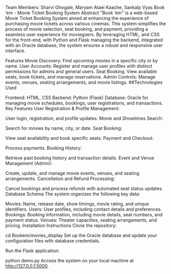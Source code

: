 Team Members: Sharvi Ghogale, Maryam Ataei Kaache, Sankalp Vyas
Book ‘em - Movie Ticket Booking System
Abstract
"Book ‘em" is a web-based Movie Ticket Booking System aimed at enhancing the experience of purchasing movie tickets across various cinemas. This system simplifies the process of movie selection, seat booking, and payment, providing a seamless user experience for moviegoers. By leveraging HTML, and CSS for the front-end, with Python and Flask managing the backend, integrated with an Oracle database, the system ensures a robust and responsive user interface.

Features
Movie Discovery: Find upcoming movies in a specific city or by name.
User Accounts: Register and manage user profiles with distinct permissions for admins and general users.
Seat Booking: View available seats, book tickets, and manage reservations.
Admin Controls: Manage events, venues, seating arrangements, and movie listings.
##Technologies Used

Frontend: HTML, CSS
Backend: Python (Flask)
Database: Oracle for managing movie schedules, bookings, user registrations, and transactions.
Key Features
User Registration & Profile Management:

User login, registration, and profile updates.
Movie and Showtimes Search:

Search for movies by name, city, or date.
Seat Booking:

View seat availability and book specific seats.
Payment and Checkout:

Process payments.
Booking History:

Retrieve past booking history and transaction details.
Event and Venue Management (Admin):

Create, update, and manage movie events, venues, and seating arrangements.
Cancellation and Refund Processing:

Cancel bookings and process refunds with automated seat status updates.
Database Schema
The system organizes the following key data:

Movies: Name, release date, show timings, movie rating, and unique identifiers.
Users: User profiles, including contact details and preferences.
Bookings: Booking information, including movie details, seat numbers, and payment status.
Venues: Theater capacities, seating arrangements, and pricing.
Installation Instructions
Clone the repository:



cd Bookem/movies_display
Set up the Oracle database and update your configuration files with database credentials.

Run the Flask application:

python demo.py
Access the system on your local machine at http://127.0.0.1:5000.
